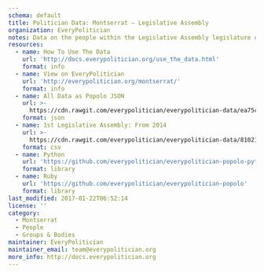 ```yaml
---
schema: default
title: Politician Data: Montserrat — Legislative Assembly
organization: EveryPolitician
notes: Data on the people within the Legislative Assembly legislature of Montserrat.
resources:
  - name: How To Use The Data
    url: 'http://docs.everypolitician.org/use_the_data.html'
    format: info
  - name: View on EveryPolitician
    url: 'http://everypolitician.org/montserrat/'
    format: info
  - name: All Data as Popolo JSON
    url: >-
      https://cdn.rawgit.com/everypolitician/everypolitician-data/ea75cb0421a5bba7fc1de5543328e47b061d2e5e/data/Montserrat/Assembly/ep-popolo-v1.0.json
    format: json
  - name: 1st Legislative Assembly: From 2014
    url: >-
      https://cdn.rawgit.com/everypolitician/everypolitician-data/81021671b24406cd8a294609ba39da470e58bcb4/data/Montserrat/Assembly/term-1.csv
    format: csv
  - name: Python
    url: 'https://github.com/everypolitician/everypolitician-popolo-python'
    format: library
  - name: Ruby
    url: 'https://github.com/everypolitician/everypolitician-popolo'
    format: library
last_modified: 2017-01-22T06:52:14
license: ''
category:
  - Montserrat
  - People
  - Groups & Bodies
maintainer: EveryPolitician
maintainer_email: team@everypolitician.org
more_info: http://docs.everypolitician.org
---
```

